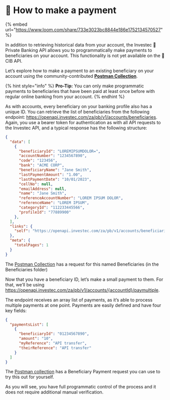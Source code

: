 # 💸 How to make a payment

{% embed url="https://www.loom.com/share/733e3023bc8844e186e1752134570527" %}

In addition to retrieving historical data from your account, the Investec 🏦 Private Banking API allows you to programmatically make payments to beneficiaries on your account. This functionality is not yet available on the 🧰 CIB API.

Let’s explore how to make a payment to an existing beneficiary on your account using the community-contributed [**Postman Collection**](https://www.postman.com/investec-open-api/workspace/programmable-banking/overview).&#x20;

{% hint style="info" %}
**Pro-Tip:** You can only make programmatic payments to beneficiaries that have been paid at least once before with regular online banking from your account.
{% endhint %}

As with accounts, every beneficiary on your banking profile also has a unique ID. You can retrieve the list of beneficiaries from the following endpoint: https://openapi.investec.com/za/pb/v1/accounts/beneficiaries. Again, you use a bearer token for authentication as with all API requests to the Investec API, and a typical response has the following structure:&#x20;

```json
{
  "data": [
    {
      "beneficiaryId": "LOREMIPSUMDOLOR=",
      "accountNumber": "1234567890",
      "code": "123456",
      "bank": "ACME CORP",
      "beneficiaryName": "Jane Smith",
      "lastPaymentAmount": "1.00",
      "lastPaymentDate": "10/01/2023",
      "cellNo": null,
      "emailAddress": null,
      "name": "Jane Smith",
      "referenceAccountNumber": "LOREM IPSUM DOLOR",
      "referenceName": "LOREM IPSUM",
      "categoryId": "112233445566",
      "profileId": "77889900"
    },
  ],
  "links": {
    "self": "https://openapi.investec.com/za/pb/v1/accounts/beneficiaries"
  },
  "meta": {
    "totalPages": 1
  }
}
```

The [Postman Collection](https://www.postman.com/investec-open-api/workspace/programmable-banking/request/26868804-1bc46536-5cf4-4c41-8fe7-0f77ce9f0d90) has a request for this named Beneficiaries (in the Beneficiaries folder)

Now that you have a beneficiary ID, let’s make a small payment to them. For that, we’ll be using https://openapi.investec.com/za/pb/v1/accounts/{accountId}/paymultiple.

The endpoint receives an array list of payments, as it’s able to process multiple payments at one point. Payments are easily defined and have four key fields:

```json
{
  "paymentsList": [
    {
      "beneficiaryId": "01234567890",
      "amount": "10",
      "myReference": "API transfer",
      "theirReference": "API transfer"
    }
  ]
}
```

The [Postman collection](https://www.postman.com/investec-open-api/workspace/programmable-banking/request/26868804-66e7b38a-86f7-49b2-9977-4b0ea2c696a6) has a Beneficiary Payment request you can use to try this out for yourself.

As you will see, you have full programmatic control of the process and it does not require additional manual verification.
